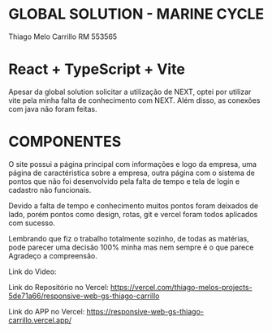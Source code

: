 # GLOBAL SOLUTION - MARINE CYCLE
Thiago Melo Carrillo RM 553565
# React + TypeScript + Vite
Apesar da global solution solicitar a utilização de NEXT, optei por utilizar vite pela minha falta de conhecimento com NEXT.
Além disso, as conexões com java não foram feitas.

# COMPONENTES
O site possui a página principal com informações e logo da empresa, uma página de caractéristica sobre a empresa, outra página com 
o sistema de pontos que não foi desenvolvido pela falta de tempo e tela de login e cadastro não funcionais.

Devido a falta de tempo e conhecimento muitos pontos foram deixados de lado, porém pontos como design, rotas, git e vercel foram todos
aplicados com sucesso.

Lembrando que fiz o trabalho totalmente sozinho, de todas as matérias, pode parecer uma decisão 100% minha mas nem sempre é o que parece
Agradeço a compreensão. 

Link do Video: 

Link do Repositório no Vercel: https://vercel.com/thiago-melos-projects-5de71a66/responsive-web-gs-thiago-carrillo

Link do APP no Vercel: https://responsive-web-gs-thiago-carrillo.vercel.app/ 

